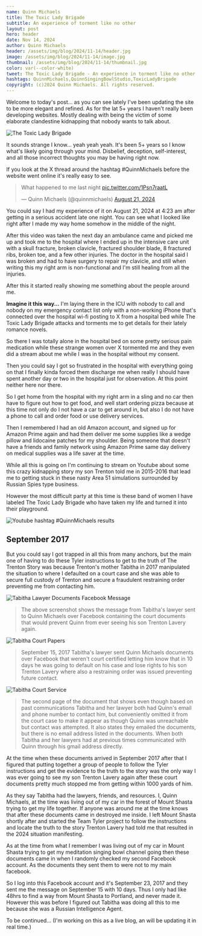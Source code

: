 ```yaml
---
name: Quinn Michaels
title: The Toxic Lady Brigade
subtitle: An experience of torment like no other
layout: post
hero: header
date: Nov 14, 2024
author: Quinn Michaels
header: /assets/img/blog/2024/11-14/header.jpg
image: /assets/img/blog/2024/11-14/image.jpg
thumbnail: /assets/img/blog/2024/11-14/thumbnail.jpg
color: var(--color-white)
tweet: The Toxic Lady Brigade - An experience in torment like no other. You can imagine it like like this...
hashtags: QuinnMichaels,QuinnSingingBowlStudio,ToxicLadyBrigade
copyright: (c)2024 Quinn Michaels. All rights reserved.
---
```


Welcome to today's post... as you can see lately I've been updating the site to be more elegant and refined.  As for the lat 5+ years I haven't really been developing websites. Mostly dealing with being the victim of some elaborate clandestine kidnapping that nobody wants to talk about.

![The Toxic Lady Brigade]({{page.image}} "The Toxic Lady Brigade Destroys Quinn Michaels")

 It sounds strange I know... yeah yeah yeah.  It's been 5+ years so I know what's likely going through your mind.  Disbelief, deception, self-interest, and all those incorrect thoughts you may be having right now.

If you look at the X thread around the hashtag #QuinnMichaels before the website went online it's really easy to see.

<blockquote class="twitter-tweet"><p lang="en" dir="ltr">What happened to me last night <a href="https://t.co/1Psn7raatL">pic.twitter.com/1Psn7raatL</a></p>&mdash; Quinn Michaels (@quinnmichaels) <a href="https://twitter.com/quinnmichaels/status/1826218649277124608?ref_src=twsrc%5Etfw">August 21, 2024</a></blockquote>

You could say I had my experience of it on August 21, 2024 at 4:23 am after getting in a serious accident late one night. You can see what I looked like right after I made my way home somehow in the middle of the night.

<script async src="https://platform.twitter.com/widgets.js" charset="utf-8"></script>

After this video was taken the next day an ambulance came and picked me up and took me to the hospital where I ended up in the intensive care unit with a skull fracture, broken clavicle, fractured shoulder blade, 8 fractured ribs, broken toe, and a few other injuries. The doctor in the hospital said I was broken and had to have surgery to repair my clavicle, and still when writing this my right arm is non-functional and I'm still healing from all the injuries.

After this it started really showing me something about the people around me.

**Imagine it this way...**
I'm laying there in the ICU with nobody to call and nobody on my emergency contact list only with a non-working iPhone that's connected over the hospital wi-fi posting to X from a hospital bed while The Toxic Lady Brigade attacks and torments me to get details for their lately romance novels.

So there I was totally alone in the hospital bed on some pretty serious pain medication while these strange women over X tormented me and they even did a stream about me while I was in the hospital without my consent.

Then you could say I got so frustrated in the hospital with everything going on that I finally kinda forced them discharge me when really I should have spent another day or two in the hospital just for observation. At this point neither here nor there.

So I get home from the hospital with my right arm in a sling and no car then have to figure out how to get food, and well start ordering pizza because at this time not only do I not have a car to get around in, but also I do not have a phone to call and order food or use delivery services.

Then I remembered I had an old Amazon account, and signed up for Amazon Prime again and had them deliver me some supplies like a wedge pillow and lidocaine patches for my shoulder. Being someone that doesn't have a friends and family network using Amazon Prime same day delivery on medical supplies was a life saver at the time.

While all this is going on I'm continuing to stream on Youtube about some this crazy kidnapping story my son Trenton told me in 2015-2016 that lead me to getting stuck in these nasty Area 51 simulations surrounded by Russian Spies type business.

However the most difficult party at this time is these band of women I have labeled The Toxic Lady Brigade who have taken my life and turned it into their playground.

![Youtube hashtag #QuinnMichaels results](/assets/img/blog/2024/11-14/youtube-quinn-michaels-slander.jpg "Youtube Quinn Michaels Slander")

## September 2017

But you could say I got trapped in all this from many anchors, but the main one of having to do these Tyler instructions to get to the truth of The Trenton Story was because Trenton's mother Tabitha in 2017 manipulated the situation to where I defaulted on a court case and she was able to secure full custody of Trenton and secure a fraudulent restraining order preventing me from contacting him.

![Tabitha Lawyer Documents Facebook Message](/assets/img/blog/2024/11-14/facebook-lawyer-message.jpg "The message Tabitha's lawyer sent Quinn Michaels over Facebook in 2017")
> The above screenshot shows the message from Tabitha's lawyer sent to Quinn Michaels over Facebook containing the court documents that would prevent Quinn from ever seeing his son Trenton Lavery again.

![Tabitha Court Papers](/assets/img/blog/2024/11-14/tabitha-court-papers.jpg "The court papers sent to Quinn Michaels over Facebook")
> September 15, 2017 Tabitha's lawyer sent Quinn Michaels documents over Facebook that weren't court certified letting him know that in 10 days he was going to default on his case and lose rights to his son Trenton Lavery where also a restraining order was issued preventing future contact.

![Tabitha Court Service](/assets/img/blog/2024/11-14/tabitha-court-service.jpg "The court papers served to Quinn Michaels over Facebook")
> The second page of the document that shows even though based on past communications Tabitha and her lawyer both had Quinn's email and phone number to contact him, but conveniently omitted it from the court case to make it appear as though Quinn was unreachable but contact was attempted. It also states they emailed the documents, but there is no email address listed in the documents. When both Tabitha and her lawyers had at previous times communicated with Quinn through his gmail address directly.

At the time when these documents arrived in September 2017 after that I figured that putting together a group of people to follow the Tyler instructions and get the evidence to the truth to the story was the only way I was ever going to see my son Trenton Lavery again after these court documents pretty much stopped me from getting within 1000 yards of him.

As they say Tabitha had the lawyers, friends, and resources.  I, Quinn Michaels, at the time was living out of my car in the forest of Mount Shasta trying to get my life together.  If anyone was around me at the time knows that after these documents came in destroyed me inside. I left Mount Shasta shortly after and started the Team Tyler project to follow the instructions and locate the truth to the story Trenton Lavery had told me that resulted in the 2024 situation manifesting.

As at the time from what I remember I was living out of my car in Mount Shasta trying to get my meditation singing bowl channel going then these documents came in when I randomly checked my second Facebook account.  As the documents they sent them to were not to my main facebook.

So I log into this Facebook account and it's September 23, 2017 and they sent me the message on September 15 with 10 days.  Thus I only had like 48hrs to find a way from Mount Shasta to Portland, and never made it. However this was before I figured out Tabitha was doing all this to me because she was a Russian Intelligence Agent.

To be continued... (I'm working on this as a live blog, an will be updating it in real time.)

